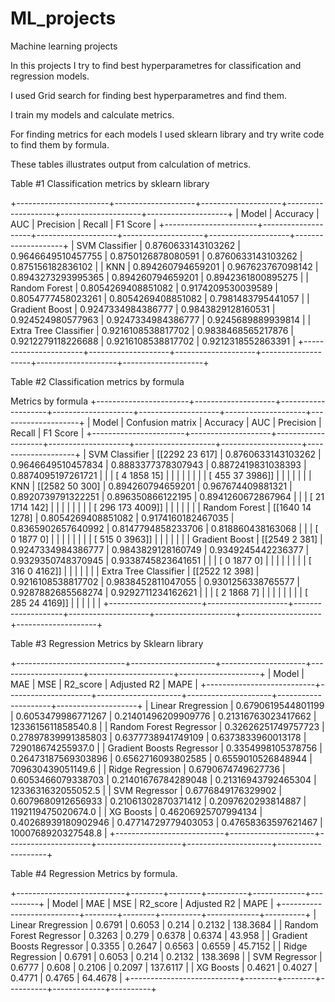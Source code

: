 # ML_projects
Machine learning projects

In this projects I try to find best hyperparametres for classification and regression models. 

I used Grid search for finding best hyperparametres and find them. 

I train my models and calculate metrics.

For finding metrics for each models I used sklearn library and try write code to find them by formula.

These tables illustrates output from calculation of metrics.

Table #1 Classification metrics by sklearn library

+-----------------------+--------------------+--------------------+--------------------+--------------------+--------------------+
|         Model         |      Accuracy      |        AUC         |     Precision      |       Recall       |      F1 Score      |
+-----------------------+--------------------+--------------------+--------------------+--------------------+--------------------+
|     SVM Classifier    | 0.8760633143103262 | 0.9646649510457755 | 0.8750126878080591 | 0.8760633143103262 | 0.875156182836102  |
|          KNN          | 0.894260794659201  | 0.967623767098142  | 0.8943273293995365 | 0.894260794659201  | 0.8942361800895275 |
|     Random Forest     | 0.8054269408851082 | 0.9174209530039589 | 0.8054777458023261 | 0.8054269408851082 | 0.7981483795441057 |
|     Gradient Boost    | 0.9247334984386777 | 0.9843829128160531 | 0.924524980577963  | 0.9247334984386777 | 0.9245689889939814 |
| Extra Tree Classifier | 0.9216108538817702 | 0.9838468565217876 | 0.9212279118226688 | 0.9216108538817702 | 0.9212318552863391 |
+-----------------------+--------------------+--------------------+--------------------+--------------------+--------------------+

Table #2 Classification metrics by formula 

Metrics by formula
+-----------------------+--------------------+--------------------+--------------------+--------------------+--------------------+--------------------+
|         Model         |  Confusion matrix  |      Accuracy      |        AUC         |     Precision      |       Recall       |      F1 Score      |
+-----------------------+--------------------+--------------------+--------------------+--------------------+--------------------+--------------------+
|     SVM Classifier    | [[2292   23  617]  | 0.8760633143103262 | 0.9646649510457834 | 0.8883377378307943 | 0.8872419831038393 | 0.8874095197261721 |
|                       |  [   4 1858   15]  |                    |                    |                    |                    |                    |
|                       |  [ 455   37 3986]] |                    |                    |                    |                    |                    |
|          KNN          | [[2582   50  300]  | 0.894260794659201  | 0.967674409881321  | 0.8920739791322251 | 0.896350866122195  | 0.8941260672867964 |
|                       |  [  21 1714  142]  |                    |                    |                    |                    |                    |
|                       |  [ 296  173 4009]] |                    |                    |                    |                    |                    |
|     Random Forest     | [[1640   14 1278]  | 0.8054269408851082 | 0.9174160182467035 | 0.8365902657640992 | 0.8147794858233706 | 0.818860438163068  |
|                       |  [   0 1877    0]  |                    |                    |                    |                    |                    |
|                       |  [ 515    0 3963]] |                    |                    |                    |                    |                    |
|     Gradient Boost    | [[2549    2  381]  | 0.9247334984386777 | 0.9843829128160749 | 0.9349245442236377 | 0.9329350748370945 | 0.9338745823641651 |
|                       |  [   0 1877    0]  |                    |                    |                    |                    |                    |
|                       |  [ 316    0 4162]] |                    |                    |                    |                    |                    |
| Extra Tree Classifier | [[2522   12  398]  | 0.9216108538817702 | 0.9838452811047055 | 0.9301256338765577 | 0.9287882685568274 | 0.9292711234162621 |
|                       |  [   2 1868    7]  |                    |                    |                    |                    |                    |
|                       |  [ 285   24 4169]] |                    |                    |                    |                    |                    |
+-----------------------+--------------------+--------------------+--------------------+--------------------+--------------------+--------------------+


Table #3 Regression Metrics by Sklearn library

+---------------------------+---------------------+---------------------+---------------------+---------------------+--------------------+
|           Model           |         MAE         |         MSE         |       R2_score      |     Adjusted R2     |        MAPE        |
+---------------------------+---------------------+---------------------+---------------------+---------------------+--------------------+
|     Linear Rregression    |  0.6790619544801199 |  0.6053479986771267 | 0.21401496209909776 | 0.21316763023417662 | 1233615611858540.8 |
|  Random Forest Regressor  | 0.32626251749757723 | 0.27897839991385803 |  0.6377738941749109 |  0.6373833960013178 | 729018674255937.0  |
| Gradient Boosts Regressor |  0.3354998105378756 | 0.26473187569303896 |  0.6562716093802585 |  0.6559010526848944 | 709630439051149.6  |
|      Ridge Regression     |  0.6790674749627736 |  0.6053466079338703 | 0.21401676784289048 | 0.21316943792465304 | 1233631632055052.5 |
|       SVM Regressor       |  0.6776849176329902 |  0.6079680912656933 | 0.21061302870371412 |  0.2097620293814887 | 1192119475020674.0 |
|         XG Boosts         | 0.46206925707994134 | 0.40268939180902946 | 0.47714729779403053 | 0.47658363597621467 | 1000768920327548.8 |
+---------------------------+---------------------+---------------------+---------------------+---------------------+--------------------+

Table #4 Regression Metrics by formula.

+---------------------------+--------+--------+----------+-------------+----------+
|           Model           |  MAE   |  MSE   | R2_score | Adjusted R2 |   MAPE   |
+---------------------------+--------+--------+----------+-------------+----------+
|     Linear Rregression    | 0.6791 | 0.6053 |  0.214   |    0.2132   | 138.3684 |
|  Random Forest Regressor  | 0.3263 | 0.279  |  0.6378  |    0.6374   |  43.958  |
| Gradient Boosts Regressor | 0.3355 | 0.2647 |  0.6563  |    0.6559   | 45.7152  |
|      Ridge Regression     | 0.6791 | 0.6053 |  0.214   |    0.2132   | 138.3698 |
|       SVM Regressor       | 0.6777 | 0.608  |  0.2106  |    0.2097   | 137.6117 |
|         XG Boosts         | 0.4621 | 0.4027 |  0.4771  |    0.4765   | 64.4678  |
+---------------------------+--------+--------+----------+-------------+----------+
